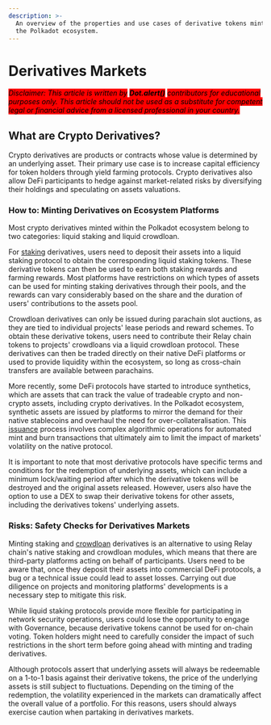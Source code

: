 ```yaml
---
description: >-
  An overview of the properties and use cases of derivative tokens minted within
  the Polkadot ecosystem.
---
```


# Derivatives Markets

_<mark style="background-color:red;">Disclaimer: This article is written by</mark> <mark style="background-color:red;"></mark><mark style="background-color:red;">**Dot.alert()**</mark> <mark style="background-color:red;"></mark><mark style="background-color:red;">contributors for educational purposes only. This article should not be used as a substitute for competent legal or financial advice from a licensed professional in your country.</mark>_



## What are Crypto Derivatives?

Crypto derivatives are products or contracts whose value is determined by an underlying asset. Their primary use case is to increase capital efficiency for token holders through yield farming protocols. Crypto derivatives also allow DeFi participants to hedge against market-related risks by diversifying their holdings and speculating on assets valuations.&#x20;



### How to: Minting Derivatives on Ecosystem Platforms&#x20;

Most crypto derivatives minted within the Polkadot ecosystem belong to two categories: liquid staking and liquid crowdloan.&#x20;

For [staking](../staking/) derivatives, users need to deposit their assets into a liquid staking protocol to obtain the corresponding liquid staking tokens. These derivative tokens can then be used to earn both staking rewards and farming rewards. Most platforms have restrictions on which types of assets can be used for minting staking derivatives through their pools, and the rewards can vary considerably based on the share and the duration of users' contributions to the assets pool.&#x20;

Crowdloan derivatives can only be issued during parachain slot auctions, as they are tied to individual projects' lease periods and reward schemes. To obtain these derivative tokens, users need to contribute their Relay chain tokens to projects' crowdloans via a liquid crowdloan protocol. These derivatives can then be traded directly on their native DeFi platforms or used to provide liquidity within the ecosystem, so long as cross-chain transfers are available between parachains.

More recently, some DeFi protocols have started to introduce synthetics, which are assets that can track the value of tradeable crypto and non-crypto assets, including crypto derivatives. In the Polkadot ecosystem, synthetic assets are issued by platforms to mirror the demand for their native stablecoins and overhaul the need for over-collateralisation. This [issuance](../../5.regulations/investments/issuance.md) process involves complex algorithmic operations for automated mint and burn transactions that ultimately aim to limit the impact of markets' volatility on the native protocol.

It is important to note that most derivative protocols have specific terms and conditions for the redemption of underlying assets, which can include a minimum lock/waiting period after which the derivative tokens will be destroyed and the original assets released. However, users also have the option to use a DEX to swap their derivative tokens for other assets, including the derivatives tokens' underlying assets.



### Risks: Safety Checks for Derivatives Markets

Minting staking and [crowdloan](../crowdfunding/crowdloans.md) derivatives is an alternative to using Relay chain's native staking and crowdloan modules, which means that there are third-party platforms acting on behalf of participants. Users need to be aware that, once they deposit their assets into commercial DeFi protocols, a bug or a technical issue could lead to asset losses. Carrying out due diligence on projects and monitoring platforms' developments is a necessary step to mitigate this risk.

While liquid staking protocols provide more flexible for participating in network security operations, users could lose the opportunity to engage with Governance, because derivative tokens cannot be used for on-chain voting. Token holders might need to carefully consider the impact of such restrictions in the short term before going ahead with minting and trading derivatives.

Although protocols assert that underlying assets will always be redeemable on a 1-to-1 basis against their derivative tokens, the price of the underlying assets is still subject to fluctuations. Depending on the timing of the redemption, the volatility experienced in the markets can dramatically affect the overall value of a portfolio. For this reasons, users should always exercise caution when partaking in derivatives markets.

